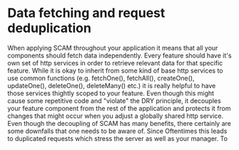 # Data fetching and request deduplication
When applying SCAM throughout your application it means that all your components should fetch data independently. Every feature should have it's own set of http services in order to retrieve relevant data for that specific feature. While it is okay to inherit from some kind of base http services to use common functions (e.g. fetchOne(), fetchAll(), createOne(), updateOne(), deleteOne(), deleteMany() etc.) it is really helpful to have those services thightly scoped to your feature. Even though this might cause some repetitive code and "violate" the DRY principle, it decouples your feature component from the rest of the application and protects it from changes that might occur when you adjust a globally shared http service. Even though the decoupling of SCAM has many benefits, there certainly are some downfalls that one needs to be aware of. Since    Oftentimes this leads to duplicated requests which stress the server as well as your manager. To 
